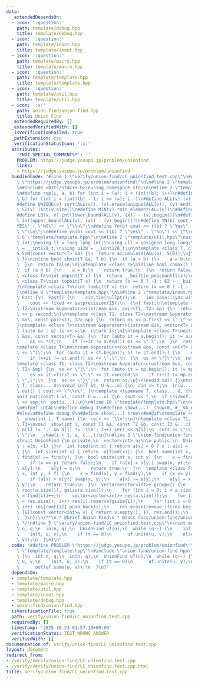 ```yaml
---
data:
  _extendedDependsOn:
  - icon: ':question:'
    path: template/debug.hpp
    title: template/debug.hpp
  - icon: ':question:'
    path: template/inout.hpp
    title: template/inout.hpp
  - icon: ':question:'
    path: template/macro.hpp
    title: template/macro.hpp
  - icon: ':question:'
    path: template/template.hpp
    title: template/template.hpp
  - icon: ':question:'
    path: template/util.hpp
    title: template/util.hpp
  - icon: ':x:'
    path: union-find/union-find.hpp
    title: Union Find
  _extendedRequiredBy: []
  _extendedVerifiedWith: []
  _isVerificationFailed: true
  _pathExtension: cpp
  _verificationStatusIcon: ':x:'
  attributes:
    '*NOT_SPECIAL_COMMENTS*': ''
    PROBLEM: https://judge.yosupo.jp/problem/unionfind
    links:
    - https://judge.yosupo.jp/problem/unionfind
  bundledCode: "#line 1 \"verify/union-find/LC_unionfind.test.cpp\"\n#define PROBLEM\
    \ \"https://judge.yosupo.jp/problem/unionfind\"\n\n#line 2 \"template/template.hpp\"\
    \n#include <bits/stdc++.h>\nusing namespace std;\n\n#line 2 \"template/macro.hpp\"\
    \n#define rep(i, a, b) for (int i = (a); i < (int)(b); i++)\n#define rrep(i, a,\
    \ b) for (int i = (int)(b) - 1; i >= (a); i--)\n#define ALL(v) (v).begin(), (v).end()\n\
    #define UNIQUE(v) sort(ALL(v)), (v).erase(unique(ALL(v)), (v).end())\n#define\
    \ SZ(v) (int)v.size()\n#define MIN(v) *min_element(ALL(v))\n#define MAX(v) *max_element(ALL(v))\n\
    #define LB(v, x) int(lower_bound(ALL(v), (x)) - (v).begin())\n#define UB(v, x)\
    \ int(upper_bound(ALL(v), (x)) - (v).begin())\n#define YN(b) cout << ((b) ? \"\
    YES\" : \"NO\") << \"\\n\";\n#define Yn(b) cout << ((b) ? \"Yes\" : \"No\") <<\
    \ \"\\n\";\n#define yn(b) cout << ((b) ? \"yes\" : \"no\") << \"\\n\";\n#line\
    \ 6 \"template/template.hpp\"\n\n#line 2 \"template/util.hpp\"\nusing uint = unsigned\
    \ int;\nusing ll = long long int;\nusing ull = unsigned long long;\nusing i128\
    \ = __int128_t;\nusing u128 = __uint128_t;\n\ntemplate <class T, class S = T>\n\
    S SUM(const vector<T> &a) {\n  return accumulate(ALL(a), S(0));\n}\ntemplate <class\
    \ T>\ninline bool chmin(T &a, T b) {\n  if (a > b) {\n    a = b;\n    return true;\n\
    \  }\n  return false;\n}\ntemplate <class T>\ninline bool chmax(T &a, T b) {\n\
    \  if (a < b) {\n    a = b;\n    return true;\n  }\n  return false;\n}\n\ntemplate\
    \ <class T>\nint popcnt(T x) {\n  return __builtin_popcountll(x);\n}\ntemplate\
    \ <class T>\nint topbit(T x) {\n  return (x == 0 ? -1 : 63 - __builtin_clzll(x));\n\
    }\ntemplate <class T>\nint lowbit(T x) {\n  return (x == 0 ? -1 : __builtin_ctzll(x));\n\
    }\n#line 8 \"template/template.hpp\"\n\n#line 2 \"template/inout.hpp\"\nstruct\
    \ Fast {\n  Fast() {\n    cin.tie(nullptr);\n    ios_base::sync_with_stdio(false);\n\
    \    cout << fixed << setprecision(15);\n  }\n} fast;\n\ntemplate <class T1, class\
    \ T2>\nistream &operator>>(istream &is, pair<T1, T2> &p) {\n  return is >> p.first\
    \ >> p.second;\n}\ntemplate <class T1, class T2>\nostream &operator<<(ostream\
    \ &os, const pair<T1, T2> &p) {\n  return os << p.first << \" \" << p.second;\n\
    }\ntemplate <class T>\nistream &operator>>(istream &is, vector<T> &a) {\n  for\
    \ (auto &v : a) is >> v;\n  return is;\n}\ntemplate <class T>\nostream &operator<<(ostream\
    \ &os, const vector<T> &a) {\n  for (auto it = a.begin(); it != a.end();) {\n\
    \    os << *it;\n    if (++it != a.end()) os << \" \";\n  }\n  return os;\n}\n\
    template <class T>\nostream &operator<<(ostream &os, const set<T> &st) {\n  os\
    \ << \"{\";\n  for (auto it = st.begin(); it != st.end();) {\n    os << *it;\n\
    \    if (++it != st.end()) os << \",\";\n  }\n  os << \"}\";\n  return os;\n}\n\
    template <class T1, class T2>\nostream &operator<<(ostream &os, const map<T1,\
    \ T2> &mp) {\n  os << \"{\";\n  for (auto it = mp.begin(); it != mp.end();) {\n\
    \    os << it->first << \":\" << it->second;\n    if (++it != mp.end()) os <<\
    \ \",\";\n  }\n  os << \"}\";\n  return os;\n}\n\nvoid in() {}\ntemplate <typename\
    \ T, class... U>\nvoid in(T &t, U &...u) {\n  cin >> t;\n  in(u...);\n}\nvoid\
    \ out() { cout << \"\\n\"; }\ntemplate <typename T, class... U, char sep = ' '>\n\
    void out(const T &t, const U &...u) {\n  cout << t;\n  if (sizeof...(u)) cout\
    \ << sep;\n  out(u...);\n}\n#line 10 \"template/template.hpp\"\n\n#line 2 \"template/debug.hpp\"\
    \n#ifdef LOCAL\n#define debug 1\n#define show(...) _show(0, #__VA_ARGS__, __VA_ARGS__)\n\
    #else\n#define debug 0\n#define show(...) true\n#endif\ntemplate <class T>\nvoid\
    \ _show(int i, T name) {\n  cerr << '\\n';\n}\ntemplate <class T1, class T2, class...\
    \ T3>\nvoid _show(int i, const T1 &a, const T2 &b, const T3 &...c) {\n  for (;\
    \ a[i] != ',' && a[i] != '\\0'; i++) cerr << a[i];\n  cerr << \":\" << b << \"\
    \ \";\n  _show(i + 1, a, c...);\n}\n#line 2 \"union-find/union-find.hpp\"\n\n\
    struct UnionFind {\n private:\n  vector<int> a;\n\n public:\n  UnionFind(int n)\
    \ : a(n, -1) {}\n  int find(int x) { return a[x] < 0 ? x : a[x] = find(a[x]);\
    \ }\n  int size(int x) { return -a[find(x)]; }\n  bool same(int x, int y) { return\
    \ find(x) == find(y); }\n  bool unite(int x, int y) {\n    x = find(x), y = find(y);\n\
    \    if (x == y) return false;\n    if (a[x] > a[y]) swap(x, y);\n    a[x] +=\
    \ a[y];\n    a[y] = x;\n    return true;\n  }\n  template <class F>\n  bool unite(int\
    \ x, int y, F f) {\n    x = find(x), y = find(y);\n    if (x == y) return false;\n\
    \    if (a[x] > a[y]) swap(x, y);\n    a[x] += a[y];\n    a[y] = x;\n    f(x,\
    \ y);\n    return true;\n  }\n  vector<vector<int>> groups() {\n    vector<int>\
    \ root(a.size()), gsize(a.size());\n    for (int i = 0; i < a.size(); i++) gsize[root[i]\
    \ = find(i)]++;\n    vector<vector<int>> res(a.size());\n    for (int i = 0; i\
    \ < res.size(); i++) res[i].reserve(gsize[i]);\n    for (int i = 0; i < root.size();\
    \ i++) res[root[i]].push_back(i);\n    res.erase(remove_if(res.begin(), res.end(),\
    \ [&](const vector<int>& v) { return v.empty(); }), res.end());\n    return res;\n\
    \  }\n};\n/**\n * @brief Union Find\n * @docs docs/union-find/union-find.md\n\
    \ */\n#line 5 \"verify/union-find/LC_unionfind.test.cpp\"\n\nint main() {\n  int\
    \ n, q;\n  in(n, q);\n  UnionFind uf(n);\n  while (q--) {\n    int t, u, v;\n\
    \    in(t, u, v);\n    if (t == 0)\n      uf.unite(u, v);\n    else\n      out(uf.same(u,\
    \ v));\n  }\n}\n"
  code: "#define PROBLEM \"https://judge.yosupo.jp/problem/unionfind\"\n\n#include\
    \ \"template/template.hpp\"\n#include \"union-find/union-find.hpp\"\n\nint main()\
    \ {\n  int n, q;\n  in(n, q);\n  UnionFind uf(n);\n  while (q--) {\n    int t,\
    \ u, v;\n    in(t, u, v);\n    if (t == 0)\n      uf.unite(u, v);\n    else\n\
    \      out(uf.same(u, v));\n  }\n}"
  dependsOn:
  - template/template.hpp
  - template/macro.hpp
  - template/util.hpp
  - template/inout.hpp
  - template/debug.hpp
  - union-find/union-find.hpp
  isVerificationFile: true
  path: verify/union-find/LC_unionfind.test.cpp
  requiredBy: []
  timestamp: '2025-10-23 01:57:19+09:00'
  verificationStatus: TEST_WRONG_ANSWER
  verifiedWith: []
documentation_of: verify/union-find/LC_unionfind.test.cpp
layout: document
redirect_from:
- /verify/verify/union-find/LC_unionfind.test.cpp
- /verify/verify/union-find/LC_unionfind.test.cpp.html
title: verify/union-find/LC_unionfind.test.cpp
---
```

